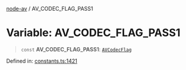 [node-av](../globals.md) / AV\_CODEC\_FLAG\_PASS1

# Variable: AV\_CODEC\_FLAG\_PASS1

> `const` **AV\_CODEC\_FLAG\_PASS1**: [`AVCodecFlag`](../type-aliases/AVCodecFlag.md)

Defined in: [constants.ts:1421](https://github.com/seydx/av/blob/f8631fc881b394300b1479f511d55cf1c370a87f/src/constants/constants.ts#L1421)
